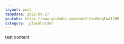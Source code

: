 ```yaml
---
layout: post
tempdate: 2021-06-27
youtube: https://www.youtube.com/watch?v=6bnqFwAf7HM
category: _placeholder
---
```

test content